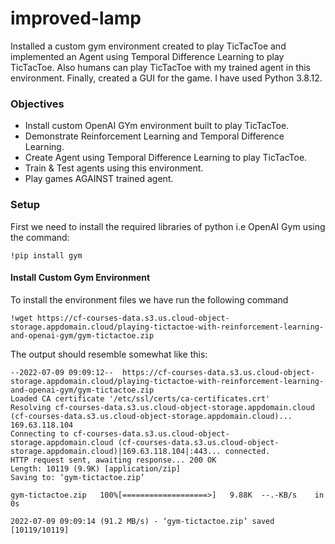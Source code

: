 # improved-lamp

Installed a custom gym environment created to play TicTacToe and implemented an Agent using Temporal Difference Learning to play TicTacToe. Also humans can play TicTacToe with my trained agent in this environment. Finally, created a GUI for the game. I have used Python 3.8.12.

### Objectives
- Install custom OpenAI GYm environment built to play TicTacToe.
- Demonstrate Reinforcement Learning and Temporal Difference Learning.
- Create Agent using Temporal Difference Learning to play TicTacToe.
- Train & Test agents using this environment.
- Play games AGAINST trained agent.

### Setup
First we need to install the required libraries of python i.e OpenAI Gym using the command:
```
!pip install gym
```
#### Install Custom Gym Environment
To install the environment files we have run the following command
```
!wget https://cf-courses-data.s3.us.cloud-object-storage.appdomain.cloud/playing-tictactoe-with-reinforcement-learning-and-openai-gym/gym-tictactoe.zip
```
The output should resemble somewhat like this:
```
--2022-07-09 09:09:12--  https://cf-courses-data.s3.us.cloud-object-storage.appdomain.cloud/playing-tictactoe-with-reinforcement-learning-and-openai-gym/gym-tictactoe.zip
Loaded CA certificate '/etc/ssl/certs/ca-certificates.crt'
Resolving cf-courses-data.s3.us.cloud-object-storage.appdomain.cloud (cf-courses-data.s3.us.cloud-object-storage.appdomain.cloud)... 169.63.118.104
Connecting to cf-courses-data.s3.us.cloud-object-storage.appdomain.cloud (cf-courses-data.s3.us.cloud-object-storage.appdomain.cloud)|169.63.118.104|:443... connected.
HTTP request sent, awaiting response... 200 OK
Length: 10119 (9.9K) [application/zip]
Saving to: ‘gym-tictactoe.zip’

gym-tictactoe.zip   100%[===================>]   9.88K  --.-KB/s    in 0s      

2022-07-09 09:09:14 (91.2 MB/s) - ‘gym-tictactoe.zip’ saved [10119/10119]
```
